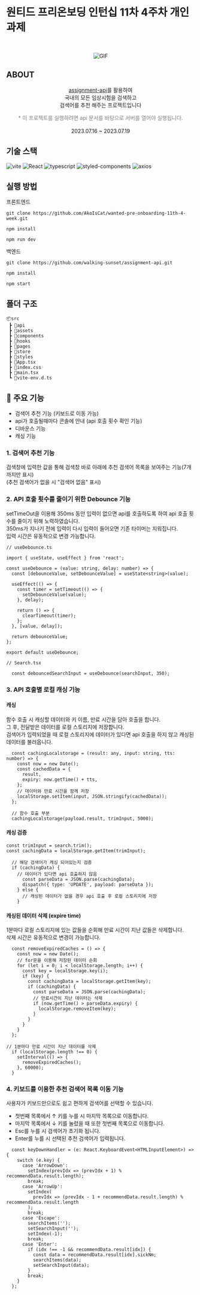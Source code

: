 # 원티드 프리온보딩 인턴십 11차 4주차 개인 과제

<br />

<div align='center'>

![GIF](https://github.com/AkoIsCat/wanted-pre-onboarding-11th-4-week/assets/109052469/1413c621-035e-4267-aa01-348495b23076)

</div>

## ABOUT

<div align='center'>
    <p> <a href="https://github.com/walking-sunset/assignment-api">assignment-api</a>를 활용하여 <br/>국내의 모든 임상시험을 검색하고 <br/> 검색어를 추천 해주는 프로젝트입니다</p>
    <font color="gray">
    * 이 프로젝트를 실행하려면 api 문서를 바탕으로 서버를 열어야 실행됩니다.
    </font>
    <br />
    <br />
    <div style="text-align: center"> 2023.07.16 ~ 2023.07.19 </div>
</div>

## 기술 스택

![vite](https://img.shields.io/badge/Vite-1.4.0-red?logo=vite&logoColor=red)
![React](https://img.shields.io/badge/React-5.0.1-20232A?logo=react)
![typescript](https://img.shields.io/badge/typescript-4.9.5-007ACC?logo=typescript)
![styled-components](https://img.shields.io/badge/styled--components-1.12.0-28A745?logo=styled-components)
![axios](https://img.shields.io/badge/axios-1.4.0-%23671DDF?logo=axios&logoColor=%23671DDF)

## 실행 방법

프론트엔드

```
git clone https://github.com/AkoIsCat/wanted-pre-onboarding-11th-4-week.git

npm install

npm run dev
```

백엔드

```
git clone https://github.com/walking-sunset/assignment-api.git

npm install

npm start
```

## 폴더 구조

```
📦src
 ┣ 📂api
 ┣ 📂assets
 ┣ 📂components
 ┣ 📂hooks
 ┣ 📂pages
 ┣ 📂store
 ┣ 📂styles
 ┣ 📜App.tsx
 ┣ 📜index.css
 ┣ 📜main.tsx
 ┗ 📜vite-env.d.ts
```

## 📌 주요 기능

- 검색어 추천 기능 (키보드로 이동 가능)
- api가 호출될때마다 콘솔에 안내 (api 호출 횟수 확인 기능)
- 디바운스 기능
- 캐싱 기능

### 1. 검색어 추천 기능

검색창에 입력한 값을 통해 검색창 바로 아래에 추천 검색어 목록을 보여주는 기능(7개 까지만 표시)
<br />
(추천 검색어가 없을 시 "검색어 없음" 표시)

### 2. API 호출 횟수를 줄이기 위한 Debounce 기능

setTimeOut을 이용해 350ms 동안 입력이 없으면 api를 호출하도록 하여 api 호출 횟수를 줄이기 위해 노력하였습니다.
<br>350ms가 지나기 전에 입력이 다시 입력이 들어오면 기존 타이머는 지워집니다.
<br>입력 시간은 유동적으로 변경 가능합니다.

```
// useDebounce.ts

import { useState, useEffect } from 'react';

const useDebounce = (value: string, delay: number) => {
  const [debounceValue, setDebounceValue] = useState<string>(value);

  useEffect(() => {
    const timer = setTimeout(() => {
      setDebounceValue(value);
    }, delay);

    return () => {
      clearTimeout(timer);
    };
  }, [value, delay]);

  return debounceValue;
};

export default useDebounce;

// Search.tsx

  const debouncedSearchInput = useDebounce(searchInput, 350);

```

### 3. API 호출별 로컬 캐싱 기능

#### 캐싱

함수 호출 시 캐싱할 데이터와 키 이름, 만료 시간을 담아 호출을 합니다.
<br/>
그 후, 전달받은 데이터를 로컬 스토리지에 저장합니다.
<br/>
검색어가 입력되었을 때 로컬 스토리지에 데이터가 있다면 api 호출을 하지 않고 캐싱된 데이터를 불러옵니다.

```
  const cachingLocalstorage = (result: any, input: string, tts: number) => {
    const now = new Date();
    const cachedData = {
      result,
      expiry: now.getTime() + tts,
    };
    // 데이터와 만료 시간을 함께 저장
    localStorage.setItem(input, JSON.stringify(cachedData));
  };

  // 함수 호출 부분
  cachingLocalstorage(payload.result, trimInput, 5000);

```

#### 캐싱 검증

```
const trimInput = search.trim();
const cachingData = localStorage.getItem(trimInput);

  // 해당 검색어가 캐싱 되어있는지 검증
  if (cachingData) {
    // 데이터가 있다면 api 호출하지 않음
      const parseData = JSON.parse(cachingData);
      dispatch({ type: 'UPDATE', payload: parseData });
    } else {
      // 캐싱된 데이터가 없을 경우 api 호출 후 로컬 스토리지에 저장
    }
```

#### 캐싱된 데이터 삭제 (expire time)

1분마다 로컬 스토리지에 있는 값들을 순회해 만료 시간이 지난 값들은 삭제합니다.
<br />
삭제 시간은 유동적으로 변경이 가능합니다.

```
  const removeExpiredCaches = () => {
    const now = new Date();
    // for문을 이용해 저장된 데이터 순회
    for (let i = 0; i < localStorage.length; i++) {
      const key = localStorage.key(i);
      if (key) {
        const cachingData = localStorage.getItem(key);
        if (cachingData) {
          const parseData = JSON.parse(cachingData);
          // 만료시간이 지난 데이터는 삭제
          if (now.getTime() > parseData.expiry) {
            localStorage.removeItem(key);
          }
        }
      }
    }
  };

// 1분마다 만료 시간이 지난 데이터를 삭제
  if (localStorage.length !== 0) {
    setInterval(() => {
      removeExpiredCaches();
    }, 60000);
  }
```

### 4. 키보드를 이용한 추천 검색어 목록 이동 기능

사용자가 키보드만으로도 쉽고 편하게 검색어를 선택할 수 있습니다.
<br/>

- 첫번째 목록에서 ↑ 키를 누를 시 마지막 목록으로 이동합니다.
  <br/>
- 마지막 목록에서 ↓ 키를 눌렀을 때 또한 첫번째 목록으로 이동합니다.
  <br/>
- Esc를 누를 시 검색어가 초기화 됩니다.
  <br/>
- Enter를 누를 시 선택된 추천 검색어가 입력됩니다.

```
  const keyDownHandler = (e: React.KeyboardEvent<HTMLInputElement>) => {
    switch (e.key) {
      case 'ArrowDown':
        setIndex(prevIdx => (prevIdx + 1) % recommendData.result.length);
        break;
      case 'ArrowUp':
        setIndex(
          prevIdx => (prevIdx - 1 + recommendData.result.length) % recommendData.result.length
        );
        break;
      case 'Escape':
        searchItems('');
        setSearchInput('');
        setIndex(-1);
        break;
      case 'Enter':
        if (idx !== -1 && recommendData.result[idx]) {
          const data = recommendData.result[idx].sickNm;
          searchItems(data);
          setSearchInput(data);
        }
        break;
    }
  };
```
